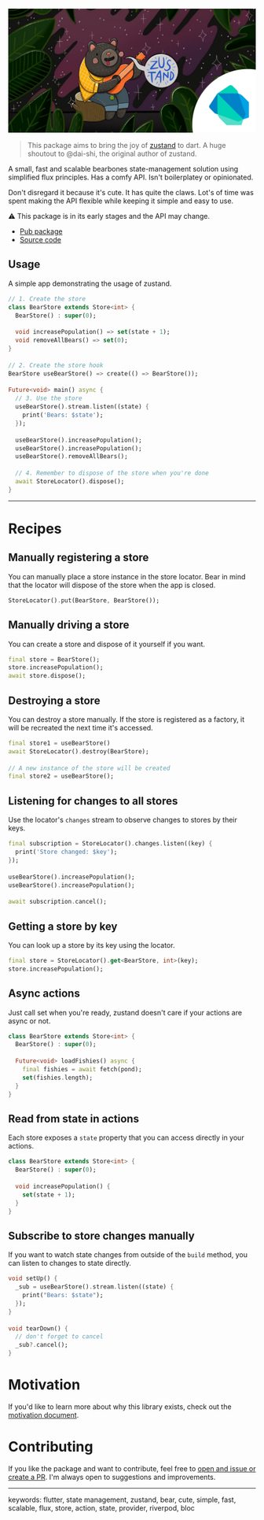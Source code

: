 <p align="center">
  <img src="https://github.com/josiahsrc/flutter_zustand/blob/main/assets/bear_dart.jpg" />
</p>

> This package aims to bring the joy of [zustand](https://github.com/pmndrs/zustand?tab=readme-ov-file) to dart. A huge shoutout to @dai-shi, the original author of zustand.

A small, fast and scalable bearbones state-management solution using simplified flux principles. Has a comfy API. Isn't boilerplatey or opinionated.

Don't disregard it because it's cute. It has quite the claws. Lot's of time was spent making the API flexible while keeping it simple and easy to use.

:warning: This package is in its early stages and the API may change.

- [Pub package](https://pub.dev/packages/zustand)
- [Source code](https://github.com/josiahsrc/flutter_zustand/blob/main/packages/zustand)

## Usage

A simple app demonstrating the usage of zustand.

```dart
// 1. Create the store
class BearStore extends Store<int> {
  BearStore() : super(0);

  void increasePopulation() => set(state + 1);
  void removeAllBears() => set(0);
}

// 2. Create the store hook
BearStore useBearStore() => create(() => BearStore());

Future<void> main() async {
  // 3. Use the store
  useBearStore().stream.listen((state) {
    print('Bears: $state');
  });

  useBearStore().increasePopulation();
  useBearStore().increasePopulation();
  useBearStore().removeAllBears();

  // 4. Remember to dispose of the store when you're done
  await StoreLocator().dispose();
}
```

---

# Recipes

## Manually registering a store

You can manually place a store instance in the store locator. Bear in mind that the locator will dispose of the store when the app is closed.

```dart
StoreLocator().put(BearStore, BearStore());
```

## Manually driving a store

You can create a store and dispose of it yourself if you want.

```dart
final store = BearStore();
store.increasePopulation();
await store.dispose();
```

## Destroying a store

You can destroy a store manually. If the store is registered as a factory, it will be recreated the next time it's accessed.

```dart
final store1 = useBearStore()
await StoreLocator().destroy(BearStore);

// A new instance of the store will be created
final store2 = useBearStore();
```

## Listening for changes to all stores

Use the locator's `changes` stream to observe changes to stores by their keys.

```dart
final subscription = StoreLocator().changes.listen((key) {
  print('Store changed: $key');
});

useBearStore().increasePopulation();
useBearStore().increasePopulation();

await subscription.cancel();
```

## Getting a store by key

You can look up a store by its key using the locator.

```dart
final store = StoreLocator().get<BearStore, int>(key);
store.increasePopulation();
```

## Async actions

Just call set when you're ready, zustand doesn't care if your actions are async or not.

```dart
class BearStore extends Store<int> {
  BearStore() : super(0);

  Future<void> loadFishies() async {
    final fishies = await fetch(pond);
    set(fishies.length);
  }
}
```

## Read from state in actions

Each store exposes a `state` property that you can access directly in your actions.

```dart
class BearStore extends Store<int> {
  BearStore() : super(0);

  void increasePopulation() {
    set(state + 1);
  }
}
```

## Subscribe to store changes manually

If you want to watch state changes from outside of the `build` method, you can listen to changes to state directly.

```dart
void setUp() {
  _sub = useBearStore().stream.listen((state) {
    print("Bears: $state");
  });
}

void tearDown() {
  // don't forget to cancel
  _sub?.cancel(); 
}
```

# Motivation

If you'd like to learn more about why this library exists, check out the [motivation document](https://github.com/josiahsrc/flutter_zustand/blob/main/docs/motivation.md).

# Contributing

If you like the package and want to contribute, feel free to [open and issue or create a PR](https://github.com/josiahsrc/flutter_zustand/tree/main). I'm always open to suggestions and improvements.

---

keywords: flutter, state management, zustand, bear, cute, simple, fast, scalable, flux, store, action, state, provider, riverpod, bloc
